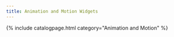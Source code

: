 ```yaml
---
title: Animation and Motion Widgets
---
```

{% include catalogpage.html category="Animation and Motion" %}
